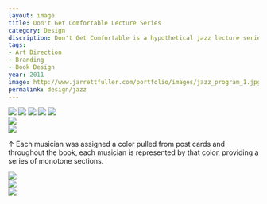 ```yaml
---
layout: image
title: Don't Get Comfortable Lecture Series
category: Design
discription: Don't Get Comfortable is a hypothetical jazz lecture series I created for my corporate publications course during my senior year of college. For the lectures, a created a series of postcards advertising the five lectures, each honoring a different musician.
tags:
- Art Direction
- Branding
- Book Design
year: 2011
image: http://www.jarrettfuller.com/portfolio/images/jazz_program_1.jpg
permalink: design/jazz
---
```


<img src="http://www.jarrettfuller.com/portfolio/images/jazz_1.jpg">
<img src="http://www.jarrettfuller.com/portfolio/images/jazz_2.jpg">
<img src="http://www.jarrettfuller.com/portfolio/images/jazz_3.jpg">
<img src="http://www.jarrettfuller.com/portfolio/images/jazz_program_1.jpg">

<img src="http://www.jarrettfuller.com/portfolio/images/jazz_program_2.jpg">
<div class="images-left"><img src="http://www.jarrettfuller.com/portfolio/images/jazz_program_3.jpg"></div>
<div class="images-right"><img src="http://www.jarrettfuller.com/portfolio/images/jazz_program_4.jpg"> <p> &uarr; Each musician was assigned a color pulled from post cards and throughout the book, each musician is represented by that color, providing a series of monotone sections.</p></div>

<section class="clear"></section>
<div class="images-left"><img src="http://www.jarrettfuller.com/portfolio/images/jazz_program_5.jpg"></div>
<div class="images-right"><img src="http://www.jarrettfuller.com/portfolio/images/jazz_program_6.jpg"></div>
<img src="http://www.jarrettfuller.com/portfolio/images/jazz_program_7.jpg">
